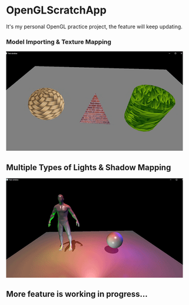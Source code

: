 # OpenGLScratchApp

It's my personal OpenGL practice project, the feature will keep updating.



### Model Importing & Texture Mapping

![image](https://github.com/DrakeLan/OpenGLScratchApp/blob/master/DemoImage/Model%20Importing%20and%20Texture%20Mapping.gif)

Multiple Types of Lights & Shadow Mapping
-

![image](https://github.com/DrakeLan/OpenGLScratchApp/blob/master/DemoImage/Mupltiple%20Lights.gif)


More feature is working in progress...
-
